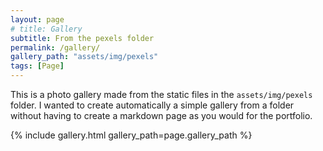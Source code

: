 ```yaml
---
layout: page
# title: Gallery
subtitle: From the pexels folder
permalink: /gallery/
gallery_path: "assets/img/pexels"
tags: [Page]
---
```


This is a photo gallery made from the static files in the `assets/img/pexels` folder. 
I wanted to create automatically a simple gallery from a folder without having to create a markdown page as you would for the portfolio.


{% include gallery.html gallery_path=page.gallery_path %}
